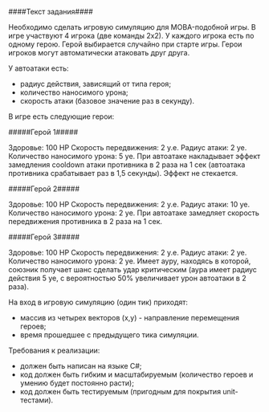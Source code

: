 ####Текст задания####

  Необходимо сделать игровую симуляцию для MOBA-подобной игры.
В игре участвуют 4 игрока (две команды 2х2).
У каждого игрока есть по одному герою. Герой выбирается случайно при старте игры.
Герои игроков могут автоматически атаковать друг друга.

У автоатаки есть:

- радиус действия, зависящий от типа героя;
- количество наносимого урона;
- скорость атаки (базовое значение раз в секунду).

В игре есть следующие герои:

#####Герой 1#####

Здоровье: 100 HP
Скорость передвижения: 2 у.е.
Радиус атаки: 2 уе.
Количество наносимого урона: 5 уе.
При автоатаке накладывает эффект замедления cooldown атаки противника в 2 раза на 1 сек (автоатака противника срабатывает раз в 1,5 секунды). Эффект не стекается.

#####Герой 2#####

Здоровье: 100 HP
Скорость передвижения: 2 у.е.
Радиус атаки: 10 уе.
Количество наносимого урона: 2 уе.
При автоатаке замедляет скорость передвижения противника в 2 раза на 1 сек.

#####Герой 3#####

Здоровье: 100 HP
Скорость передвижения: 2 у.е.
Радиус атаки: 2 уе.
Количество наносимого урона: 2 уе.
Имеет ауру, находясь в которой, союзник получает шанс сделать удар критическим (аура имеет радиус действия 5 уе, с вероятностью 50% увеличивает урон автоатаки в 2 раза).


На вход в игровую симуляцию (один тик) приходят:

- массив из четырех векторов (x,y) - направление перемещения героев;
- время прошедшее с предыдущего тика симуляции.

Требования к реализации:

- должен быть написан на языке C#;
- код должен быть гибким и масштабируемым (количество героев и умению будет постоянно расти);
- код должен быть тестируемым (пригодным для покрытия unit-тестами).